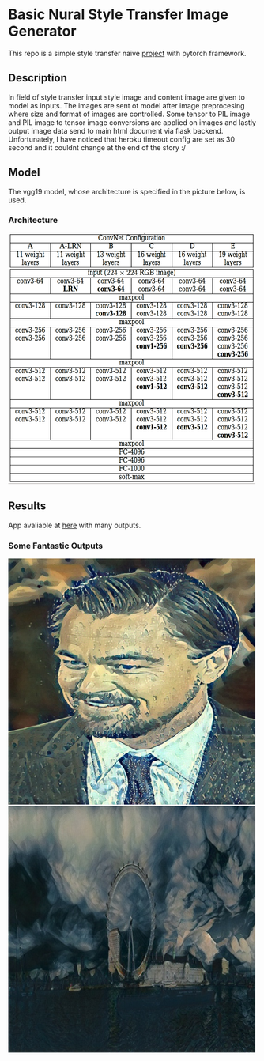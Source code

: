 # Basic Nural Style Transfer Image Generator

This repo is a simple style transfer naive [project](https://style-transfer-with-pytorch.herokuapp.com/) with pytorch framework. 

## Description

In field of style transfer input style image and content image are given to model as inputs. The images are sent ot model after image preprocesing where size and format of images are controlled.
Some tensor to PIL image and PIL image to tensor image conversions are applied on images and lastly output image data send to main html document via flask backend. 
Unfortunately, I have noticed that heroku timeout config are set as 30 second and it couldnt change at the end of the story :/ 

## Model

The vgg19 model, whose architecture is specified in the picture below, is used.
<br>
### Architecture
<img alt="vgg19" src="https://github.com/sezercakir/basic_neural_style_transfer/blob/master/images/vgg.png?raw=true" width="500px">
<br>

## Results
App avaliable at [here](https://style-transfer-with-pytorch.herokuapp.com/) with many outputs. 

### Some Fantastic Outputs

<img alt="output" src="https://github.com/sezercakir/basic_neural_style_transfer/blob/master/images/dicaprio.jpg?raw=true" width="500px">
<br>

<img alt="output" src="https://github.com/sezercakir/basic_neural_style_transfer/blob/master/images/london_eye.jpg?raw=true" width="500px">
<br>




